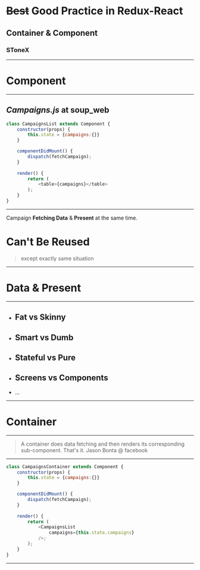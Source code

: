 
# <del>Best</del> Good Practice in Redux-React
## Container & Component
### SToneX
---
# Component
---
## *Campaigns.js* at **soup_web**  
```javascript
class CampaignsList extends Component {
    constructor(props) {
    	this.state = {campaigns:{}}
    }

    componentDidMount() {
        dispatch(fetchCampaign);
    }
    
    render() {
        return (
       	    <table>{campaigns}</table>
        );
    }
}
```
---
Campaign **Fetching Data** & **Present** at the same time.


# Can't Be Reused
>except exactly same situation

---
# Data & Present
---
- ## Fat vs Skinny
- ## Smart vs Dumb
- ## Stateful vs Pure
- ## Screens vs Components
- ...
---
# Container
---
> A container does data fetching and then renders its corresponding sub-component. That's it. 
> Jason Bonta @ facebook
---
```javascript
class CampaignsContainer extends Component {
    constructor(props) {
    	this.state = {campaigns:{}}
    }

    componentDidMount() {
        dispatch(fetchCampaign);
    }
    
    render() {
        return (
            <CampaignsList
                campaigns={this.state.campaigns}
            />;
        );
    }
}
```
---
  